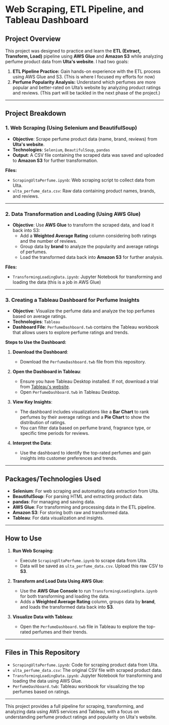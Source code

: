 # Web Scraping, ETL Pipeline, and Tableau Dashboard

## Project Overview

This project was designed to practice and learn the **ETL (Extract, Transform, Load)** pipeline using **AWS Glue** and **Amazon S3** while analyzing perfume product data from **Ulta's website**. I had two goals:

1. **ETL Pipeline Practice:** Gain hands-on experience with the ETL process using AWS Glue and S3. (This is where I focused my efforts for now)
2. **Perfume Popularity Analysis:** Understand which perfumes are more popular and better-rated on Ulta’s website by analyzing product ratings and reviews. (This part will be tackled in the next phase of the project.)

---

## Project Breakdown

### 1. Web Scraping (Using Selenium and BeautifulSoup)

- **Objective**: Scrape perfume product data (name, brand, reviews) from **Ulta's website**.
- **Technologies**: `Selenium`, `BeautifulSoup`, `pandas`
- **Output**: A CSV file containing the scraped data was saved and uploaded to **Amazon S3** for further transformation.

**Files:**
- `ScrapingUltaPerfume.ipynb`: Web scraping script to collect data from Ulta.
- `ulta_perfume_data.csv`: Raw data containing product names, brands, and reviews.

---

### 2. Data Transformation and Loading (Using AWS Glue)

- **Objective**: Use **AWS Glue** to transform the scraped data, and load it back into S3:
  - Add a **Weighted Average Rating** column considering both ratings and the number of reviews.
  - Group data by **brand** to analyze the popularity and average ratings of perfumes.
  - Load the transformed data back into **Amazon S3** for further analysis.

**Files:**
- `TransformingLoadingData.ipynb`: Jupyter Notebook for transforming and loading the data (this is a job in AWS Glue)

---

### 3. Creating a Tableau Dashboard for Perfume Insights

- **Objective**: Visualize the perfume data and analyze the top perfumes based on average ratings.
- **Technologies**: `Tableau`
- **Dashboard File**: `PerfumeDashboard.twb` contains the Tableau workbook that allows users to explore perfume ratings and trends.

**Steps to Use the Dashboard:**

1. **Download the Dashboard**:
   - Download the `PerfumeDashboard.twb` file from this repository.

2. **Open the Dashboard in Tableau**:
   - Ensure you have Tableau Desktop installed. If not, download a trial from [Tableau's website](https://www.tableau.com/products/trial).
   - Open `PerfumeDashboard.twb` in Tableau Desktop.

3. **View Key Insights**:
   - The dashboard includes visualizations like a **Bar Chart** to rank perfumes by their average ratings and a **Pie Chart** to show the distribution of ratings.
   - You can filter data based on perfume brand, fragrance type, or specific time periods for reviews.

4. **Interpret the Data**:
   - Use the dashboard to identify the top-rated perfumes and gain insights into customer preferences and trends.

---

## Packages/Technologies Used

- **Selenium**: For web scraping and automating data extraction from Ulta.
- **BeautifulSoup**: For parsing HTML and extracting product data.
- **pandas**: For managing and saving data.
- **AWS Glue**: For transforming and processing data in the ETL pipeline.
- **Amazon S3**: For storing both raw and transformed data.
- **Tableau**: For data visualization and insights.

---

## How to Use

1. **Run Web Scraping**:
   - Execute `ScrapingUltaPerfume.ipynb` to scrape data from Ulta.
   - Data will be saved as `ulta_perfume_data.csv`. Upload this raw CSV to **S3**.

2. **Transform and Load Data Using AWS Glue**:
   - Use the **AWS Glue Console** to run `TransformingLoadingData.ipynb` for both transforming and loading the data.
   - Adds a **Weighted Average Rating** column, groups data by **brand**, and loads the transformed data back into **S3**.

3. **Visualize Data with Tableau**:
   - Open the `PerfumeDashboard.twb` file in Tableau to explore the top-rated perfumes and their trends.

---

## Files in This Repository

- `ScrapingUltaPerfume.ipynb`: Code for scraping product data from Ulta.
- `ulta_perfume_data.csv`: The original CSV file with scraped product data.
- `TransformingLoadingData.ipynb`: Jupyter Notebook for transforming and loading the data using AWS Glue.
- `PerfumeDashboard.twb`: Tableau workbook for visualizing the top perfumes based on ratings.

---

This project provides a full pipeline for scraping, transforming, and analyzing data using AWS services and Tableau, with a focus on understanding perfume product ratings and popularity on Ulta's website.
